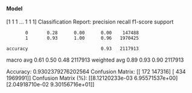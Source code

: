 #### Model
[1 1 1 ... 1 1 1]
Classification Report:
              precision    recall  f1-score   support

           0       0.28      0.00      0.00    147488
           1       0.93      1.00      0.96   1970425

    accuracy                           0.93   2117913
   macro avg       0.61      0.50      0.48   2117913
weighted avg       0.89      0.93      0.90   2117913

Accuracy: 0.9302379276202564
Confusion Matrix:
[[    172  147316]
 [    434 1969991]]
Confusion Matrix (%):
[[8.12120233e-03 6.95571537e+00]
 [2.04918710e-02 9.30156716e+01]]
